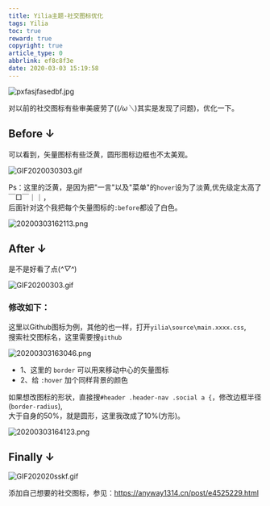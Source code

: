 ```yaml
---
title: Yilia主题-社交图标优化
tags: Yilia
toc: true
reward: true
copyright: true
article_type: 0
abbrlink: ef8c8f3e
date: 2020-03-03 15:19:58
---
```


![pxfasjfasedbf.jpg](https://cdn.jsdelivr.net/gh/Anyway521/blogpic@main/image/imagepxfasjfasedbf.jpg)

对以前的社交图标有些审美疲劳了((*/ω＼*)其实是发现了问题)，优化一下。

<!-- more -->

## Before ↓ 
可以看到，矢量图标有些泛黄，圆形图标边框也不太美观。  

![GIF2020030303.gif](https://cdn.jsdelivr.net/gh/Anyway521/blogpic@main/image/imageGIF2020030303.gif)

Ps：这里的泛黄，是因为把"一言"以及"菜单"的`hover`设为了淡黄,优先级定太高了 ￣□￣｜｜，  
后面针对这个我把每个矢量图标的`:before`都设了白色。

![20200303162113.png](https://cdn.jsdelivr.net/gh/Anyway521/blogpic@main/image/image20200303162113.png)

## After ↓
是不是好看了点(*^▽^*)

![GIF20200303.gif](https://cdn.jsdelivr.net/gh/Anyway521/blogpic@main/image/imageGIF20200303.gif)

### 修改如下：
这里以Github图标为例，其他的也一样，打开`yilia\source\main.xxxx.css`,  
搜索社交图标名，这里需要搜`github`

![20200303163046.png](https://cdn.jsdelivr.net/gh/Anyway521/blogpic@main/image/image20200303163046.png)

- 1、这里的 `border` 可以用来移动中心的矢量图标
- 2、给 `:hover` 加个同样背景的颜色

如果想改图标的形状，直接搜`#header .header-nav .social a {`，修改边框半径 (`border-radius`),  
大于自身的50%，就是圆形，这里我改成了10%(方形)。

![20200303164123.png](https://cdn.jsdelivr.net/gh/Anyway521/blogpic@main/image/image20200303164123.png)

## Finally ↓

![GIF202020sskf.gif](https://cdn.jsdelivr.net/gh/Anyway521/blogpic@main/image/imageGIF202020sskf.gif)

添加自己想要的社交图标，参见：<https://anyway1314.cn/post/e4525229.html>